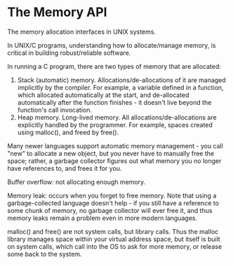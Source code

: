 # The Memory API
The memory allocation interfaces in UNIX systems. 

In UNIX/C programs, understanding how to allocate/manage memory, is critical in building robust/reliable software.

In running a C program, there are two types of memory that are allocated:
1. Stack (automatic) memory. Allocations/de-allocations of it are managed implicitly by the compiler. For example, a variable defined in a function, which allocated automatically at the start, and de-allocated automatically after the function finishes - it doesn't live beyond the function's call invocation. 
2. Heap memory. Long-lived memory. All allocations/de-allocations are explicitly handled by the programmer. For example, spaces created using malloc(), and freed by free(). 

Many newer languages support automatic memory management - you call "new" to allocate a new object, but you never have to manually free the space; rather, a garbage collector figures out what memory you no longer have references to, and frees it for you.

Buffer overflow: not allocating enough memory.

Memory leak: occurs when you forget to free memory. Note that using a garbage-collected language doesn't help - if you still have a reference to some chunk of memory, no garbage collector will ever free it, and thus memory leaks remain a problem even in more modern languages.

malloc() and free() are not system calls, but library calls. Thus the malloc library manages space within your virtual address space, but itself is built on system calls, which call into the OS to ask for more memory, or release some back to the system.

